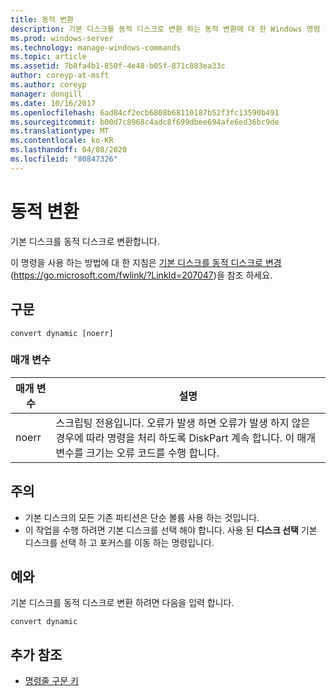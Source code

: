 ```yaml
---
title: 동적 변환
description: 기본 디스크를 동적 디스크로 변환 하는 동적 변환에 대 한 Windows 명령 항목입니다.
ms.prod: windows-server
ms.technology: manage-windows-commands
ms.topic: article
ms.assetid: 7b8fa4b1-850f-4e48-b05f-871c883ea33c
author: coreyp-at-msft
ms.author: coreyp
manager: dongill
ms.date: 10/16/2017
ms.openlocfilehash: 6ad84cf2ecb6808b68110187b52f3fc13590b491
ms.sourcegitcommit: b00d7c8968c4adc8f699dbee694afe6ed36bc9de
ms.translationtype: MT
ms.contentlocale: ko-KR
ms.lasthandoff: 04/08/2020
ms.locfileid: "80847326"
---
```

# <a name="convert-dynamic"></a>동적 변환

기본 디스크를 동적 디스크로 변환합니다.

이 명령을 사용 하는 방법에 대 한 지침은 [기본 디스크를 동적 디스크로 변경](https://go.microsoft.com/fwlink/?LinkId=207047) (https://go.microsoft.com/fwlink/?LinkId=207047)을 참조 하세요.

## <a name="syntax"></a>구문

```
convert dynamic [noerr]
```

### <a name="parameters"></a>매개 변수

|매개 변수|설명|
|---------|-----------|
|noerr|스크립팅 전용입니다. 오류가 발생 하면 오류가 발생 하지 않은 경우에 따라 명령을 처리 하도록 DiskPart 계속 합니다. 이 매개 변수를 크기는 오류 코드를 수행 합니다.|

## <a name="remarks"></a>주의

-   기본 디스크의 모든 기존 파티션은 단순 볼륨 사용 하는 것입니다.
-   이 작업을 수행 하려면 기본 디스크를 선택 해야 합니다. 사용 된 **디스크 선택** 기본 디스크를 선택 하 고 포커스를 이동 하는 명령입니다.

## <a name="examples"></a><a name=BKMK_examples></a>예와

기본 디스크를 동적 디스크로 변환 하려면 다음을 입력 합니다.
```
convert dynamic
```

## <a name="additional-references"></a>추가 참조

- [명령줄 구문 키](command-line-syntax-key.md)

